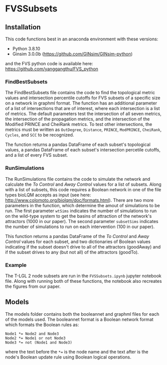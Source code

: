 # FVSSubsets
## Installation
This code functions best in an anaconda environment with these versions:
- Python 3.8.10
- Ginsim 3.0.0b (https://github.com/GINsim/GINsim-python)

and the FVS python code is available here: https://github.com/yanggangthu/FVS_python

### FindBestSubsets
The FindBestSubsets file contains the code to find the topological metric values and intersection percentile cutoffs for FVS subsets of a specific size on a network in graphml format. The function has an additional parameter of a list of intersections that are of interest, where each intersection is a list of metrics. The default parameters test the intersection of all seven metrics, the intersection of the propagation metrics, and the intersection of the Modified PRINCE and CheiRank metrics. To test other intersections, the metrics must be written as `OutDegree`, `Distance`, `PRINCE`, `ModPRINCE`, `CheiRank`, `Cycles`, and `SCC` to be recognized.

The function returns a pandas DataFrame of each subset's topological values, a pandas DataFrame of each subset's intersection percetile cutoffs, and a list of every FVS subset.

### RunSimulations
The RunSimulations file contains the code to simulate the network and calculate the *To Control* and *Away Control* values for a list of subsets. Along with a list of subsets, this code requires a Boolean network in one of the file types bioLQM accepts as input (see here: http://www.colomoto.org/biolqm/doc/formats.html). There are two more parameters in the function, which determine the amout of simulations to be run. The first parameter `wtSims` indicates the number of simulations to run on the wild-type system to get the basins of attraction of the network's attractors (1000 in our paper). The second parameter `subsetSims` indicates the number of simulations to run on each intervention (100 in our paper).

This function returns a pandas DataFrame of the *To Control* and *Away Control* values for each subset, and two dictionaries of Boolean values indicating if the subset doesn't drive to all of the attractors (goodAway) and if the subset drives to any (but not all) of the attractors (goodTo).

### Example
The T-LGL 2 node subsets are run in the `FVSSubsets.ipynb` jupyter notebook file. Along with running both of these functions, the notebook also recreates the figures from our paper.

## Models
The models folder contains both the booleannet and graphml files for each of the models used.
The booleannet format is a Boolean network format which formats the Boolean rules as:
```
Node1 *= Node2 and Node3
Node2 *= Node1 or not Node3
Node3 *= not (Node1 and Node3)
```
where the text before the `*=` is the node name and the text after is the node's Boolean update rule using Boolean logical operations.
